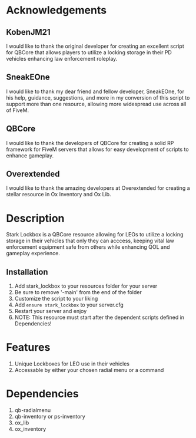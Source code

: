 # Acknowledgements

## KobenJM21
I would like to thank the original developer for creating an excellent script for QBCore that allows players to utilize a locking storage in their PD vehicles enhancing law enforcement roleplay.

## SneakEOne
I would like to thank my dear friend and fellow developer, SneakEOne, for his help, guidance, suggestions, and more in my conversion of this script to support more than one resource, allowing more widespread use across all of FiveM.

## QBCore
I would like to thank the developers of QBCore for creating a solid RP framework for FiveM servers that allows for easy development of scripts to enhance gameplay.

## Overextended
I would like to thank the amazing developers at Overextended for creating a stellar resource in Ox Inventory and Ox Lib.

# Description
Stark Lockbox is a QBCore resource allowing for LEOs to utilize a locking storage in their vehicles that only they can acccess, keeping vital law enforcement equipment safe from others while enhancing QOL and gameplay experience.

## Installation
1. Add stark_lockbox to your resources folder for your server
2. Be sure to remove '-main' from the end of the folder
3. Customize the script to your liking
4. Add ```ensure stark_lockbox``` to your server.cfg
5. Restart your server and enjoy
6. NOTE: This resource must start after the dependent scripts defined in Dependencies!

# Features
1. Unique Lockboxes for LEO use in their vehicles
2. Accessable by either your chosen radial menu or a command

# Dependencies
1. qb-radialmenu
2. qb-inventory or ps-inventory
3. ox_lib
4. ox_inventory